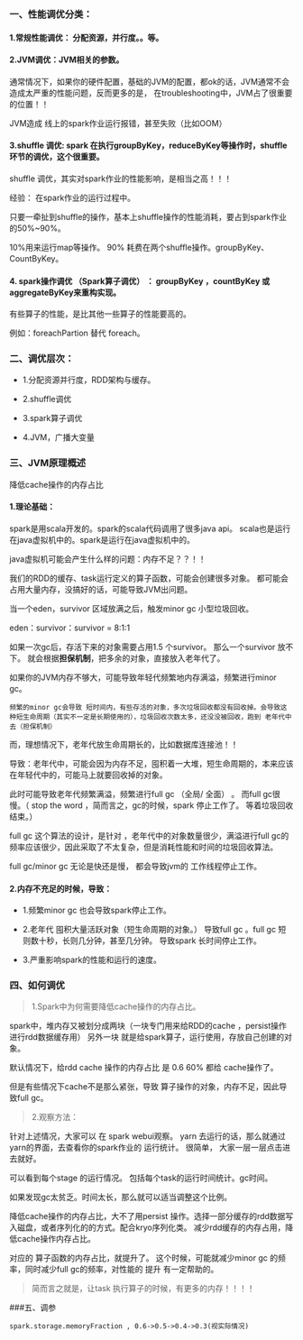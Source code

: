 

###  一、性能调优分类：


#### 1.常规性能调优： 分配资源，并行度。。等。

#### 2.JVM调优：JVM相关的参数。

通常情况下，如果你的硬件配置，基础的JVM的配置，都ok的话，JVM通常不会造成太严重的性能问题，反而更多的是，
在troubleshooting中，JVM占了很重要的位置！！

JVM造成 线上的spark作业运行报错，甚至失败（比如OOM）
 
#### 3.shuffle 调优: spark 在执行groupByKey，reduceByKey等操作时，shuffle环节的调优，这个很重要。

shuffle 调优，其实对spark作业的性能影响，是相当之高！！！

经验： 在spark作业的运行过程中。

只要一牵扯到shuffle的操作，基本上shuffle操作的性能消耗，要占到spark作业的50%~90%。

10%用来运行map等操作。
90% 耗费在两个shuffle操作。groupByKey、CountByKey。

#### 4. spark操作调优 （Spark算子调优） ： groupByKey ，countByKey 或aggregateByKey来重构实现。

有些算子的性能，是比其他一些算子的性能要高的。

例如：foreachPartion 替代 foreach。


### 二、调优层次：

- 1.分配资源并行度，RDD架构与缓存。

- 2.shuffle调优

- 3.spark算子调优

- 4.JVM，广播大变量



### 三、JVM原理概述

降低cache操作的内存占比

#### 1.理论基础：
spark是用scala开发的。spark的scala代码调用了很多java api。
scala也是运行在java虚拟机中的。spark是运行在java虚拟机中的。

java虚拟机可能会产生什么样的问题：内存不足？？！！

我们的RDD的缓存、task运行定义的算子函数，可能会创建很多对象。
都可能会占用大量内存，没搞好的话，可能导致JVM出问题。

当一个eden，survivor 区域放满之后，触发minor gc 小型垃圾回收。

eden：survivor：survivor = 8:1:1 

如果一次gc后，存活下来的对象需要占用1.5 个survivor。
那么一个survivor 放不下。
就会根据**担保机制**，把多余的对象，直接放入老年代了。

如果你的JVM内存不够大，可能导致年轻代频繁地内存满溢，频繁进行minor gc。

	频繁的minor gc会导致 短时间内，有些存活的对象，多次垃圾回收都没有回收掉。会导致这种短生命周期（其实不一定是长期使用的），垃圾回收次数太多，还没没被回收，跑到 老年代中去（担保机制）


而，理想情况下，老年代放生命周期长的，比如数据库连接池！！

导致：老年代中，可能会因为内存不足，囤积着一大堆，短生命周期的，本来应该在年轻代中的，可能马上就要回收掉的对象。

此时可能导致老年代频繁满溢，频繁进行full gc （全局/ 全面） 。
而full gc很慢。（ stop the word ，简而言之，gc的时候，spark 停止工作了。 等着垃圾回收结束。）


full gc 这个算法的设计，是针对 ，老年代中的对象数量很少，满溢进行full gc的频率应该很少，因此采取了不太复杂，但是消耗性能和时间的垃圾回收算法。

full gc/minor gc 无论是快还是慢， 都会导致jvm的 工作线程停止工作。

#### 2.内存不充足的时候，导致：
- 1.频繁minor gc 也会导致spark停止工作。

- 2.老年代 囤积大量活跃对象（短生命周期的对象。） 导致full gc 。full gc 短则数十秒，长则几分钟，甚至几分钟。
导致spark 长时间停止工作。

- 3.严重影响spark的性能和运行的速度。


### 四、如何调优

> 1.Spark中为何需要降低cache操作的内存占比。

spark中，堆内存又被划分成两块（一块专门用来给RDD的cache ，persist操作进行rdd数据缓存用）
另外一块 就是给spark算子，运行使用，存放自己创建的对象。


默认情况下，给rdd cache 操作的内存占比 是 0.6  60% 都给 cache操作了。

但是有些情况下cache不是那么紧张，导致 算子操作的对象，内存不足，因此导致full gc。

> 2.观察方法：

针对上述情况，大家可以 在 spark webui观察。
 yarn 去运行的话，那么就通过yarn的界面，去查看你的spark作业的 运行统计。
很简单， 大家一层一层点击进去就好。

可以看到每个stage 的运行情况。 包括每个task的运行时间统计。gc时间。

如果发现gc太贫乏。时间太长，那么就可以适当调整这个比例。


降低cache操作的内存占比，大不了用persist 操作。选择一部分缓存的rdd数据写入磁盘，或者序列化的的方式。配合kryo序列化类。
减少rdd缓存的内存占用，降低cache操作内存占比。

对应的 算子函数的内存占比，就提升了。
这个时候，可能就减少minor gc 的频率，同时减少full gc的频率，对性能的 提升 有一定帮助的。






> 简而言之就是，让task 执行算子的时候，有更多的内存！！！！


###五、调参

	spark.storage.memoryFraction , 0.6->0.5->0.4->0.3(视实际情况)














 







































